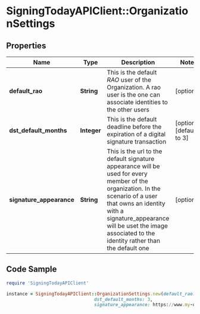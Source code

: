 # SigningTodayAPIClient::OrganizationSettings

## Properties

Name | Type | Description | Notes
------------ | ------------- | ------------- | -------------
**default_rao** | **String** | This is the default *RAO* user of the Organization. A rao user is the one can associate identities to the other users  | [optional] 
**dst_default_months** | **Integer** | This is the default deadline before the expiration of a digital signature transaction | [optional] [default to 3]
**signature_appearance** | **String** | This is the url to the default signature appearance will be used for every member of the organization. In the scenario of a user that owns an identity with a signature_appearance will be uset the image associated to the identity rather than the default one  | [optional] 

## Code Sample

```ruby
require 'SigningTodayAPIClient'

instance = SigningTodayAPIClient::OrganizationSettings.new(default_rao: jdo,
                                 dst_default_months: 3,
                                 signature_appearance: https://www.my-organization.com/signature.png)
```


